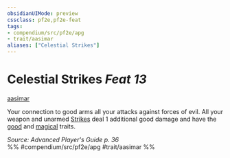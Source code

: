 ```yaml
---
obsidianUIMode: preview
cssclass: pf2e,pf2e-feat
tags:
- compendium/src/pf2e/apg
- trait/aasimar
aliases: ["Celestial Strikes"]
---
```

# Celestial Strikes  *Feat 13*  
[aasimar](../../Rules/traits/aasimar-apg.md)  


Your connection to good arms all your attacks against forces of evil. All your weapon and unarmed [Strikes](../../Rules/actions/strike.md) deal 1 additional good damage and have the [good](../../Rules/traits/good.md) and [magical](../../Rules/traits/magical.md) traits.

*Source: Advanced Player's Guide p. 36*  
%% #compendium/src/pf2e/apg #trait/aasimar %%